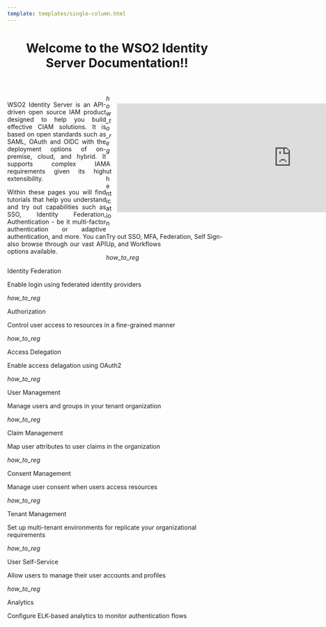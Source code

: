```yaml
--- 
template: templates/single-column.html 
---
```


<link href="https://fonts.googleapis.com/icon?family=Material+Icons" rel="stylesheet" />
<div>
    <header>
        <h1>Welcome to the WSO2 Identity Server Documentation!!</h1>
    </header>
    <div class="md-main .md-content" style="float:left; width: 45%;  text-align:justify; max-height:100%; ">
        <p>WSO2 Identity Server is an API-driven open source IAM product designed to help you build effective CIAM solutions. It is based on open standards such as SAML, OAuth and OIDC with the deployment options of on-premise, cloud, and hybrid. It supports complex IAM requirements given its high extensibility.</p>
        <p>Within these pages you will find tutorials that help you understand and try out capabilities such as SSO, Identity Federation, Authentication - be it multi-factor authentication or adaptive authentication, and more. You can also browse through our vast API options available. </p>
    </div>
    <div class="md-main .md-content " style="float:right; width: 55%; align:right;  flex-shrink: 0;min-width: 40%; max-height: 100%; max-width:50%; margin-left:10px; margin-top:20px">
        <iframe width="800" height="250" src="https://www.youtube.com/embed/QUlcGOOdXU8" frameborder="0" allow="accelerometer; autoplay; encrypted-media; gyroscope; picture-in-picture" allowfullscreen></iframe>
    </div>
    <div>
        <div class="content">
            <!-- begin card -->
            <div class="card-wrapper">
                <div class="card" onclick="location.href='guides/login/webapp-oidc/';">
                    <div class="line"></div>
                    <div class="icon">
                        <i class="material-icons md-36">how_to_reg</i>
                    </div>
                    <div class="card-content">
                        <p class="title">Authentication</p>
                        <a href="http://www.google.com"></a>
                        <p class="hint">Try out SSO, MFA, Federation, Self Sign-Up, and Workflows</p>
                    </div>
                </div>
            </div>
            <!-- end card -->
            <!-- begin card -->
            <div class="card-wrapper">
                <div class="card" onclick="location.href='guides/identity-federation/identity-federation-overview/';">
                    <div class="line"></div>
                    <div class="icon">
                        <i class="material-icons md-36">how_to_reg</i>
                    </div>
                    <div class="card-content">
                        <p class="title">Identity Federation</p>
                        <p class="hint">Enable login using federated identity providers</p>
                    </div>
                </div>
            </div>
            <!-- end card -->
            <!-- begin card -->
            <div class="card-wrapper">
                <div class="card" onclick="location.href='guides/access-delegation/access-delegation/';">
                    <div class="line"></div>
                    <div class="icon">
                        <i class="material-icons md-36">how_to_reg</i>
                    </div>
                    <div class="card-content">
                        <p class="title">Authorization</p>
                        <p class="hint">Control user access to resources in a fine-grained manner</p>
                    </div>
                </div>
            </div>
            <!-- end card -->
            <!-- begin card -->
            <div class="card-wrapper">
                <div class="card" onclick="location.href='guides/access-delegation/access-delegation/';">
                    <div class="line"></div>
                    <div class="icon">
                        <i class="material-icons md-36">how_to_reg</i>
                    </div>
                    <div class="card-content">
                        <p class="title">Access Delegation</p>
                        <p class="hint">Enable access delagation using OAuth2</p>
                    </div>
                </div>
            </div>
            <!-- end card -->
        </div>
        <div class="content flex-wrap">
            <!-- start card -->
            <div class="card-wrapper">
                <div class="card" onclick="location.href='guides/identity-lifecycles/onboard-overview/';">
                    <div class="line"></div>
                    <div class="icon">
                        <i class="material-icons md-36">how_to_reg</i>
                    </div>
                    <div class="card-content">
                        <p class="title">User Management</p>
                        <p class="hint">Manage users and groups in your tenant organization</p>
                    </div>
                </div>
            </div>
            <!-- end card -->
            <!-- begin card -->
            <div class="card-wrapper">
                <div class="card" onclick="location.href='guides/tenants/configure-the-tenant-loading-policy/';">
                    <div class="line"></div>
                    <div class="icon">
                        <i class="material-icons md-36">how_to_reg</i>
                    </div>
                    <div class="card-content">
                        <p class="title">Claim Management</p>
                        <p class="hint">Map user attributes to user claims in the organization</p>
                    </div>
                </div>
            </div>
            <!-- end card -->
            <!-- begin card -->
            <div class="card-wrapper">
                <div class="card" onclick="location.href='guides/my-account/my-account/';">
                    <div class="line"></div>
                    <div class="icon">
                        <i class="material-icons md-36">how_to_reg</i>
                    </div>
                    <div class="card-content">
                        <p class="title">Consent Management</p>
                        <p class="hint">Manage user consent when users access resources</p>
                    </div>
                </div>
            </div>
            <!-- end card -->
            <!-- begin card -->
            <div class="card-wrapper">
                <div class="card" onclick="location.href='guides/my-account/my-account/';">
                    <div class="line"></div>
                    <div class="icon">
                        <i class="material-icons md-36">how_to_reg</i>
                    </div>
                    <div class="card-content">
                        <p class="title">Tenant Management</p>
                        <p class="hint">Set up multi-tenant environments for replicate your organizational requirements</p>
                    </div>
                </div>
            </div>
            <!-- end card -->
            <!-- card for connectors -->
            <!-- end card -->
        </div>
        <div class="content flex-wrap">
            <!-- start card -->
            <div class="card-wrapper">
                <div class="card" onclick="location.href='guides/identity-lifecycles/onboard-overview/';">
                    <div class="line"></div>
                    <div class="icon">
                        <i class="material-icons md-36">how_to_reg</i>
                    </div>
                    <div class="card-content">
                        <p class="title">User Self-Service</p>
                        <p class="hint">Allow users to manage their user accounts and profiles</p>
                    </div>
                </div>
            </div>
            <!-- end card -->
            <!-- begin card -->
            <div class="card-wrapper">
                <div class="card" onclick="location.href='guides/tenants/configure-the-tenant-loading-policy/';">
                    <div class="line"></div>
                    <div class="icon">
                        <i class="material-icons md-36">how_to_reg</i>
                    </div>
                    <div class="card-content">
                        <p class="title">Analytics</p>
                        <p class="hint">Configure ELK-based analytics to monitor authentication flows</p>
                    </div>
                </div>
            </div>
            <!-- end card -->
            <!-- card for connectors -->
            <!-- end card -->
        </div>
    </div>
</div>
